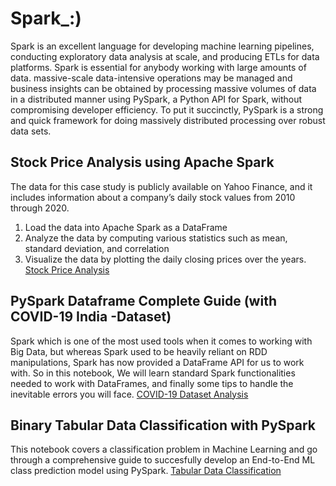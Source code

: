 # Spark_:)
Spark is an excellent language for developing machine learning pipelines, conducting exploratory data analysis at scale, and producing ETLs for data platforms. Spark is essential for anybody working with large amounts of data. massive-scale data-intensive operations may be managed and business insights can be obtained by processing massive volumes of data in a distributed manner using PySpark, a Python API for Spark, without compromising developer efficiency. To put it succinctly, PySpark is a strong and quick framework for doing massively distributed processing over robust data sets.



## Stock Price Analysis using Apache Spark
The data for this case study is publicly available on Yahoo Finance, and it includes information about a company’s daily stock values from 2010 through 2020.
1) Load the data into Apache Spark as a DataFrame
2) Analyze the data by computing various statistics such as mean, standard deviation, and correlation
3) Visualize the data by plotting the daily closing prices over the years.
[Stock Price Analysis](Stock_Price_Analysis.ipynb)

## PySpark Dataframe Complete Guide (with COVID-19 India -Dataset)
Spark which is one of the most used tools when it comes to working with Big Data, but whereas Spark used to be heavily reliant on RDD manipulations, Spark has now provided a DataFrame API for us to work with. So in this notebook, We will learn standard Spark functionalities needed to work with DataFrames, and finally some tips to handle the inevitable errors you will face.
[COVID-19 Dataset Analysis](Covid19.ipynb)

## Binary Tabular Data Classification with PySpark
This notebook covers a classification problem in Machine Learning and go through a comprehensive guide to succesfully develop an End-to-End ML class prediction model using PySpark.
[Tabular Data Classification](Binary_Classification.ipynb)
